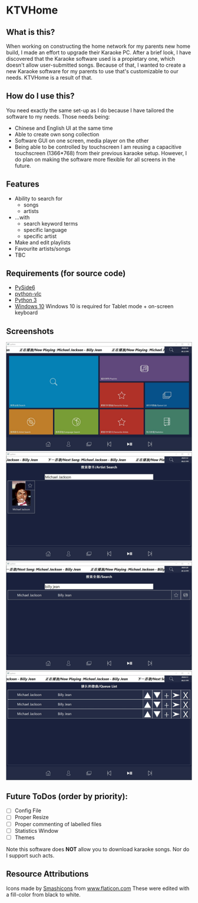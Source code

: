 # KTVHome

## What is this?
When working on constructing the home network for my parents new home build, I made an effort to upgrade their Karaoke PC. After a brief look, I have discovered that the Karaoke software used is a propietary one, which doesn't allow user-submitted songs. Because of that, I wanted to create a new Karaoke software for my parents to use that's customizable to our needs. KTVHome is a result of that.

## How do I use this?
You need exactly the same set-up as I do because I have tailored the software to my needs. Those needs being:
* Chinese and English UI at the same time
* Able to create own song collection
* Software GUI on one screen, media player on the other
* Being able to be controlled by touchscreen
I am reusing a capacitive touchscreen (1366*768) from their previous karaoke setup.
However, I do plan on making the software more flexible for all screens in the future.

## Features
* Ability to search for
    * songs
    * artists
* ...with
    * search keyword terms
    * specific language
    * specific artist
* Make and edit playlists
* Favourite artists/songs
* TBC

## Requirements (for source code)
* <a href="https://pypi.org/project/PySide6/">PySide6</a>
* <a href="https://pypi.org/project/python-vlc/">python-vlc</a>
* <a href="https://www.python.org/downloads/">Python 3</a>
* <a href="https://www.microsoft.com/en-au/software-download/windows10">Windows 10</a>
Windows 10 is required for Tablet mode + on-screen keyboard

## Screenshots
![Home Screen](screenshots\\home-page.jpg)
![Grid Search](screenshots\\grid-search.jpg)
![List Search](screenshots\\list-search.jpg)
![Queue](screenshots\\queue.jpg)

## Future ToDos (order by priority):
- [ ] Config File
- [ ] Proper Resize
- [ ] Proper commenting of labelled files
- [ ] Statistics Window
- [ ] Themes

Note this software does **NOT** allow you to download karaoke songs. Nor do I support such acts.

## Resource Attributions
Icons made by <a href="https://www.flaticon.com/authors/smashicons" title="Smashicons">Smashicons</a> from <a href="https://www.flaticon.com/" title="Flaticon">www.flaticon.com</a>
These were edited with a fill-color from black to white.